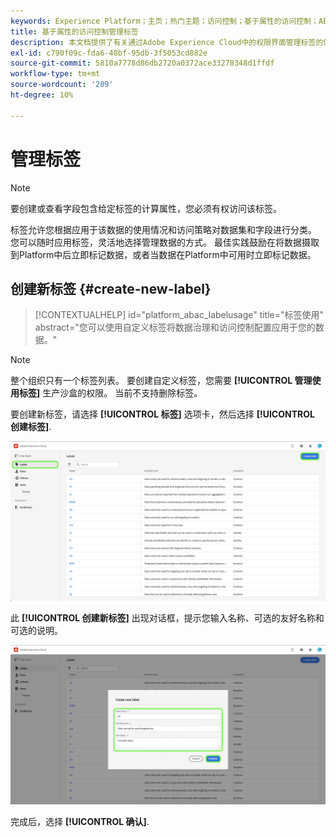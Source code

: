 ```yaml
---
keywords: Experience Platform；主页；热门主题；访问控制；基于属性的访问控制；ABAC
title: 基于属性的访问控制管理标签
description: 本文档提供了有关通过Adobe Experience Cloud中的权限界面管理标签的信息
exl-id: c790f09c-fda6-48bf-95db-3f5053cd882e
source-git-commit: 5810a7778d86db2720a0372ace33278348d1ffdf
workflow-type: tm+mt
source-wordcount: '209'
ht-degree: 10%

---
```


# 管理标签

>[!NOTE]
>
>要创建或查看字段包含给定标签的计算属性，您必须有权访问该标签。

标签允许您根据应用于该数据的使用情况和访问策略对数据集和字段进行分类。 您可以随时应用标签，灵活地选择管理数据的方式。 最佳实践鼓励在将数据摄取到Platform中后立即标记数据，或者当数据在Platform中可用时立即标记数据。

## 创建新标签 {#create-new-label}

>[!CONTEXTUALHELP]
>id="platform_abac_labelusage"
>title="标签使用"
>abstract="您可以使用自定义标签将数据治理和访问控制配置应用于您的数据。"

>[!NOTE]
>
>整个组织只有一个标签列表。 要创建自定义标签，您需要 **[!UICONTROL 管理使用标签]** 生产沙盒的权限。 当前不支持删除标签。

要创建新标签，请选择 **[!UICONTROL 标签]** 选项卡，然后选择 **[!UICONTROL 创建标签]**.

![flac-new-label](../../images/flac-ui/create-label.png)

此 **[!UICONTROL 创建新标签]** 出现对话框，提示您输入名称、可选的友好名称和可选的说明。

![new-label-info](../../images/flac-ui/new-label-info.png)

完成后，选择 **[!UICONTROL 确认]**.
